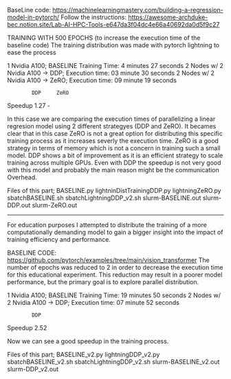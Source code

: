 BaseLine code: https://machinelearningmastery.com/building-a-regression-model-in-pytorch/
Follow the instructions: https://awesome-archduke-bec.notion.site/Lab-AI-HPC-Tools-e647da3f04dc4e66a40692da0d5f9c27


TRAINING WITH 500 EPOCHS (to increase the execution time of the baseline code)
The training distribution was made with pytorch lightning to ease the process

1 Nvidia A100; BASELINE Training Time: 4 minutes 27 seconds
2 Nodes w/ 2 Nvidia A100 -> DDP; Execution time: 03 minute 30 seconds 
2 Nodes w/ 2 Nvidia A100 -> ZeRO; Execution time: 09 minute 19 seconds 

            DDP     ZeRO
Speedup     1.27     -

In this case we are comparing the execution times of parallelizing a linear  regresion model using 2 different strategyes (DDP and ZeRO). It becames  clear that in this case ZeRO is not a great option for distributing this  specific training process as it increases severly the execution time. ZeRO is a good strategy in terms of memory which is not a concern in training such a small model. DDP shows a bit of improvement as it is an efficient strategy to scale training across multiple GPUs. 
Even with DDP the speedup is not very good with this model and probably the main reason might be the communication Overhead. 

Files of this part;
BASELINE.py lightninDistTrainingDDP.py  lightningZeRO.py    sbatchBASELINE.sh   sbatchLightningDDP_v2.sh    slurm-BASELINE.out  slurm-DDP.out   slurm-ZeRO.out

----------------------------------------------------------------------------------

For education purposes I attempted to distribute the training of a more computationally demanding model to gain a bigger insight into the impact of training efficiency and performance.

BASELINE CODE: https://github.com/pytorch/examples/tree/main/vision_transformer
The number of epochs was reduced to 2 in order to decrease the execution time for this educational experiment. This reduction may result in a poorer model performance, but the primary goal is to explore parallel distribution.

1 Nvidia A100; BASELINE Training Time: 19 minutes 50 seconds
2 Nodes w/ 2 Nvidia A100 -> DDP; Execution time: 07 minute 52 seconds 

            DDP     
Speedup     2.52

Now we can see a good speedup in the training process.

Files of this part;
BASELINE_v2.py  lightningDDP_v2.py  sbatchBASELINE_v2.sh    sbatchLightningDDP_v2.sh    slurm-BASELINE_v2.out   slurm-DDP_v2.out